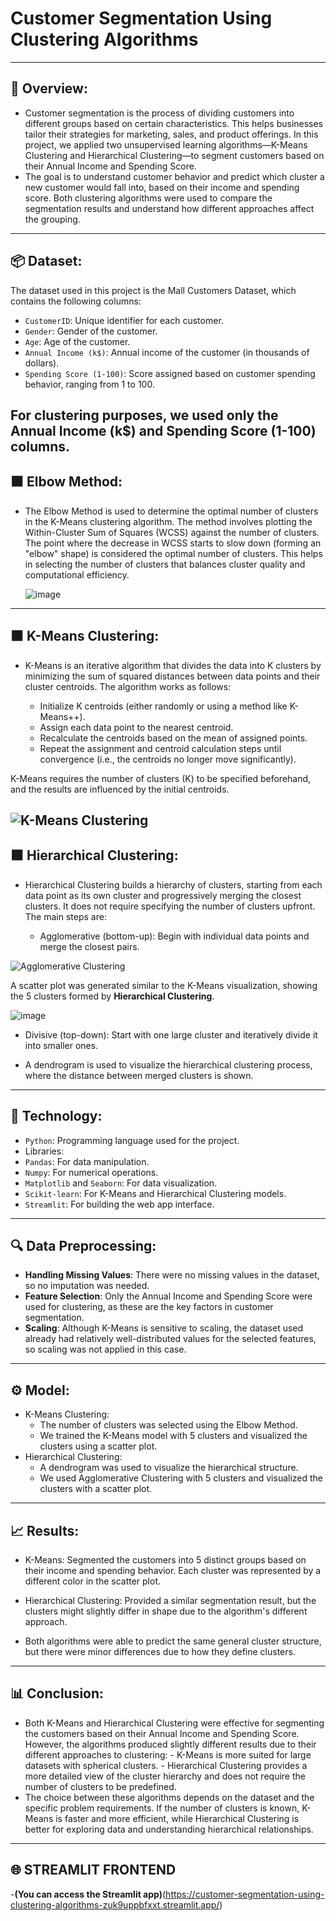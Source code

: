 # Customer Segmentation Using Clustering Algorithms
---
## 📜 Overview:
  - Customer segmentation is the process of dividing customers into different groups based on certain characteristics. This helps businesses tailor their strategies for marketing, sales, and product offerings.
    In  this project, we applied two unsupervised learning algorithms—K-Means Clustering and Hierarchical Clustering—to segment customers based on their Annual Income and Spending Score. 
  - The goal is to understand customer behavior and predict which cluster a new customer would fall into, based on their income and spending score. Both clustering algorithms were used to compare the 
    segmentation results and understand how different approaches affect the grouping.
---
## 📦 Dataset:   
 The dataset used in this project is the Mall Customers Dataset, which contains the following columns:

- `CustomerID`: Unique identifier for each customer.
- `Gender`: Gender of the customer.
- `Age`: Age of the customer.
- `Annual Income (k$)`: Annual income of the customer (in thousands of dollars).
- `Spending Score (1-100)`: Score assigned based on customer spending behavior, ranging from 1 to 100.
  
For clustering purposes, we used only the Annual Income (k$) and Spending Score (1-100) columns.
---
## ⬛ Elbow Method:
- The Elbow Method is used to determine the optimal number of clusters in the K-Means clustering algorithm. The method involves plotting the Within-Cluster Sum of Squares (WCSS) against the number of 
  clusters. The point where the decrease in WCSS starts to slow down (forming an "elbow" shape) is considered the optimal number of clusters. This helps in selecting the number of clusters that balances 
  cluster quality and computational efficiency.
  
  ![image](https://github.com/user-attachments/assets/15ef014b-cdda-4c2b-9bba-6f5e7c80fe37)
---
## ⬛ K-Means Clustering:
- K-Means is an iterative algorithm that divides the data into K clusters by minimizing the sum of squared distances between data points and their cluster centroids. The algorithm works as follows:

    - Initialize K centroids (either randomly or using a method like K-Means++).
    - Assign each data point to the nearest centroid.
    - Recalculate the centroids based on the mean of assigned points.
    - Repeat the assignment and centroid calculation steps until convergence (i.e., the centroids no longer move significantly).
      
K-Means requires the number of clusters (K) to be specified beforehand, and the results are influenced by the initial centroids.

![K-Means Clustering](https://editor.analyticsvidhya.com/uploads/94062graph%20cluster.png)
---
## ⬛ Hierarchical Clustering:
- Hierarchical Clustering builds a hierarchy of clusters, starting from each data point as its own cluster and progressively merging the closest clusters. It does not require specifying the number of clusters 
  upfront. The main steps are:

    - Agglomerative (bottom-up): Begin with individual data points and merge the closest pairs.

![Agglomerative Clustering](https://github.com/user-attachments/assets/c52df549-1e1f-4f79-ae0a-4ff5ba878937)

A scatter plot was generated similar to the K-Means visualization, showing the 5 clusters formed by **Hierarchical Clustering**.

![image](https://github.com/user-attachments/assets/f42c9526-74e5-4e6a-afe1-9ccdce97684d)

   - Divisive (top-down): Start with one large cluster and iteratively divide it into smaller ones.

- A dendrogram is used to visualize the hierarchical clustering process, where the distance between merged clusters is shown.
---
## 🤖 Technology:
 - `Python`: Programming language used for the project.
 - Libraries:
  - `Pandas`: For data manipulation.
  - `Numpy`: For numerical operations. 
  - `Matplotlib` and `Seaborn`: For data visualization.
  - `Scikit-learn`: For K-Means and Hierarchical Clustering models.
  - `Streamlit`: For building the web app interface.
---
## 🔍 Data Preprocessing:
 - **Handling Missing Values**: There were no missing values in the dataset, so no imputation was needed.
 - **Feature Selection**: Only the Annual Income and Spending Score were used for clustering, as these are the key factors in customer segmentation.
 - **Scaling**: Although K-Means is sensitive to scaling, the dataset used already had relatively well-distributed values for the selected features, so scaling was not applied in this 
   case.
---
## ⚙ Model:
 - K-Means Clustering:
   - The number of clusters was selected using the Elbow Method.
   - We trained the K-Means model with 5 clusters and visualized the clusters using a scatter plot.
 - Hierarchical Clustering:
   - A dendrogram was used to visualize the hierarchical structure.
   - We used Agglomerative Clustering with 5 clusters and visualized the clusters with a scatter plot.
---
## 📈 Results:
   - K-Means: Segmented the customers into 5 distinct groups based on their income and spending behavior. Each cluster was represented by a different color in the scatter plot.
   - Hierarchical Clustering: Provided a similar segmentation result, but the clusters might slightly differ in shape due to the algorithm's different approach.
    
- Both algorithms were able to predict the same general cluster structure, but there were minor differences due to how they define clusters.
---
## 📊 Conclusion:
 - Both K-Means and Hierarchical Clustering were effective for segmenting the customers based on their Annual Income and Spending Score. However, the algorithms produced slightly 
   different results due to their different approaches to clustering:
       - K-Means is more suited for large datasets with spherical clusters.
       - Hierarchical Clustering provides a more detailed view of the cluster hierarchy and does not require the number of clusters to be predefined.
 - The choice between these algorithms depends on the dataset and the specific problem requirements. If the number of clusters is known, K-Means is faster and more efficient, while 
   Hierarchical Clustering is better for exploring data and understanding hierarchical relationships.
---
## 🌐 STREAMLIT FRONTEND
-**(You can access the Streamlit app)**(https://customer-segmentation-using-clustering-algorithms-zuk9uppbfxxt.streamlit.app/)





